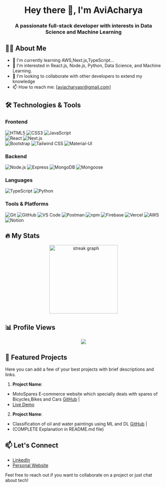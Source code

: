 <h1 align="center">Hey there 👋, I'm AviAcharya</h1>

<h3 align="center">A passionate full-stack developer with interests in Data Science and Machine Learning</h3>

## 👩‍💻 About Me

- 🌱 I'm currently learning AWS,Next.js,TypeScript...
- 👀 I'm interested in React.js, Node.js, Python, Data Science, and Machine Learning.
- 💞️ I'm looking to collaborate with other developers to extend my knowledge
- 📫 How to reach me: [aviacharyasr@gmail.com]


## 🛠️ Technologies & Tools

### Frontend
![HTML5](https://img.shields.io/badge/-HTML5-E34F26?style=for-the-badge&logo=html5&logoColor=white&logoWidth=30)
![CSS3](https://img.shields.io/badge/-CSS3-1572B6?style=for-the-badge&logo=css3&logoWidth=30)
![JavaScript](https://img.shields.io/badge/-JavaScript-F7DF1E?style=for-the-badge&logo=javascript&logoColor=black&logoWidth=30)<br/>
![React](https://img.shields.io/badge/-React-61DAFB?style=for-the-badge&logo=react&logoColor=black&logoWidth=30)
![Next.js](https://img.shields.io/badge/-Next.js-000000?style=for-the-badge&logo=next.js&logoWidth=30)<br/>
![Bootstrap](https://img.shields.io/badge/-Bootstrap-7952B3?style=for-the-badge&logo=bootstrap&logoColor=white&logoWidth=30)
![Tailwind CSS](https://img.shields.io/badge/-Tailwind%20CSS-38B2AC?style=for-the-badge&logo=tailwind-css&logoColor=white&logoWidth=30)
![Material-UI](https://img.shields.io/badge/-Material--UI-0081CB?style=for-the-badge&logo=material-ui&logoWidth=30)

### Backend
![Node.js](https://img.shields.io/badge/-Node.js-339933?style=for-the-badge&logo=node.js&logoColor=white&logoWidth=30)
![Express](https://img.shields.io/badge/-Express-000000?style=for-the-badge&logo=express&logoWidth=30)
![MongoDB](https://img.shields.io/badge/-MongoDB-47A248?style=for-the-badge&logo=mongodb&logoColor=white&logoWidth=30)
![Mongoose](https://img.shields.io/badge/-Mongoose-880000?style=for-the-badge&logo=mongoose&logoWidth=30)

### Languages

![TypeScript](https://img.shields.io/badge/-TypeScript-3178C6?style=for-the-badge&logo=typescript&logoColor=white&logoWidth=30)
![Python](https://img.shields.io/badge/-Python-3776AB?style=for-the-badge&logo=python&logoColor=white&logoWidth=30)

### Tools & Platforms
![Git](https://img.shields.io/badge/-Git-F05032?style=for-the-badge&logo=git&logoColor=white&logoWidth=30)
![GitHub](https://img.shields.io/badge/-GitHub-181717?style=for-the-badge&logo=github&logoWidth=30)
![VS Code](https://img.shields.io/badge/-VS%20Code-007ACC?style=for-the-badge&logo=visual-studio-code&logoWidth=30)
![Postman](https://img.shields.io/badge/-Postman-FF6C37?style=for-the-badge&logo=postman&logoColor=white&logoWidth=30)
![npm](https://img.shields.io/badge/-npm-CB3837?style=for-the-badge&logo=npm&logoWidth=30)
![Firebase](https://img.shields.io/badge/-Firebase-FFCA28?style=for-the-badge&logo=firebase&logoColor=black&logoWidth=30)
![Vercel](https://img.shields.io/badge/-Vercel-000000?style=for-the-badge&logo=vercel&logoWidth=30)
![AWS](https://img.shields.io/badge/-AWS-232F3E?style=for-the-badge&logo=amazon-aws&logoWidth=30)
![Notion](https://img.shields.io/badge/-Notion-000000?style=for-the-badge&logo=notion&logoWidth=30)

## 🔥 My Stats

<div align="center">
  <img src="https://github-readme-streak-stats.herokuapp.com?user=AviAcharya1&theme=dark&hide_border=false&border_radius=5" height="220" alt="streak graph" />
</div>

## 📊 Profile Views

<div align="center">
  <img src="https://profile-counter.glitch.me/AviAcharya1/count.svg?" />
</div>

## 🚀 Featured Projects

Here you can add a few of your best projects with brief descriptions and links.

1. **Project Name**:
- MotoSpares E-commerce website which specially deals with spares of Bicycles,Bikes and Cars [GitHub](https://github.com/AviAcharya1/MotoSpares) | 
- [Live Demo](https://aviacharya1.github.io/MotoSpares/)

2. **Project Name**:
- Classification of oil and water paintings using ML and DL [GitHub](https://github.com/AviAcharya1/ClassificationPaintings) | 
- (COMPLETE Explanation in README.md file)

## 📫 Let's Connect

- [LinkedIn](https://www.linkedin.com/in/avinash-s-181672200/)
- [Personal Website](https://portfolio-nt5w.vercel.app/)

Feel free to reach out if you want to collaborate on a project or just chat about tech!